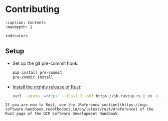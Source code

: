 # Contributing

```{toctree}
:caption: Contents
:maxdepth: 1

indicators
```

## Setup

- Set up the git pre-commit hook:

  ```bash
  pip install pre-commit
  pre-commit install
  ```

- [Install the nightly release of Rust](https://rustup.rs):

  ```bash
  curl --proto '=https' --tlsv1.2 -sSf https://sh.rustup.rs | sh -s -- --default-toolchain nightly
  ```

```{note}
If you are new to Rust, see the [Reference section](https://ocp-software-handbook.readthedocs.io/en/latest/rust/#reference) of the Rust page of the OCP Software Development Handbook.
```